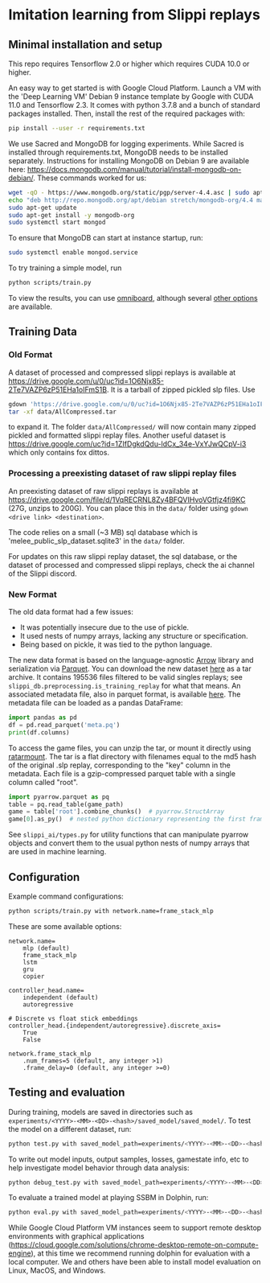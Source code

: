 # Imitation learning from Slippi replays

## Minimal installation and setup

This repo requires Tensorflow 2.0 or higher which requires CUDA 10.0 or higher.

An easy way to get started is with Google Cloud Platform. Launch a VM with the 'Deep Learning VM' Debian 9 instance template by Google with CUDA 11.0 and Tensorflow 2.3. It comes with python 3.7.8 and a bunch of standard packages installed. Then, install the rest of the required packages with:

```bash
pip install --user -r requirements.txt
```

We use Sacred and MongoDB for logging experiments. While Sacred is installed through requirements.txt, MongoDB needs to be installed separately. Instructions for installing MongoDB on Debian 9 are available here: https://docs.mongodb.com/manual/tutorial/install-mongodb-on-debian/. These commands worked for us:

```bash
wget -qO - https://www.mongodb.org/static/pgp/server-4.4.asc | sudo apt-key add -
echo "deb http://repo.mongodb.org/apt/debian stretch/mongodb-org/4.4 main" | sudo tee /etc/apt/sources.list.d/mongodb-org-4.4.list
sudo apt-get update
sudo apt-get install -y mongodb-org
sudo systemctl start mongod
```

To ensure that MongoDB can start at instance startup, run:

```bash
sudo systemctl enable mongod.service
```

To try training a simple model, run

```bash
python scripts/train.py
```

To view the results, you can use [omniboard](https://github.com/vivekratnavel/omniboard), although several [other options](https://github.com/IDSIA/sacred#frontends) are available.

## Training Data

### Old Format

A dataset of processed and compressed slippi replays is available at https://drive.google.com/u/0/uc?id=1O6Njx85-2Te7VAZP6zP51EHa1oIFmS1B. It is a tarball of zipped pickled slp files. Use

```bash
gdown 'https://drive.google.com/u/0/uc?id=1O6Njx85-2Te7VAZP6zP51EHa1oIFmS1B' -O data/
tar -xf data/AllCompressed.tar
```

to expand it. The folder `data/AllCompressed/` will now contain many zipped pickled and formatted slippi replay files. Another useful dataset is https://drive.google.com/uc?id=1ZIfDgkdQdu-ldCx_34e-VxYJwQCpV-i3 which only contains fox dittos.

### Processing a preexisting dataset of raw slippi replay files
An preexisting dataset of raw slippi replays is available at https://drive.google.com/file/d/1VqRECRNL8Zy4BFQVIHvoVGtfjz4fi9KC (27G, unzips to 200G). You can place this in the `data/` folder using `gdown <drive link> <destination>`.

The code relies on a small (~3 MB) sql database which is 'melee_public_slp_dataset.sqlite3' in the `data/` folder.

For updates on this raw slippi replay dataset, the sql database, or the dataset of processed and compressed slippi replays, check the ai channel of the Slippi discord.

### New Format

The old data format had a few issues:
- It was potentially insecure due to the use of pickle.
- It used nests of numpy arrays, lacking any structure or specification.
- Being based on pickle, it was tied to the python language.

The new data format is based on the language-agnostic [Arrow](https://arrow.apache.org/) library and serialization via [Parquet](https://parquet.apache.org/). You can download the new dataset [here](https://slp-replays.s3.amazonaws.com/prod/datasets/pq/games.tar) as a tar archive. It contains 195536 files filtered to be valid singles replays; see `slippi_db.preprocessing.is_training_replay` for what that means. An associated metadata file, also in parquet format, is available [here](https://slp-replays.s3.amazonaws.com/prod/datasets/pq/meta.pq). The metadata file can be loaded as a pandas DataFrame:

```python
import pandas as pd
df = pd.read_parquet('meta.pq')
print(df.columns)
```

To access the game files, you can unzip the tar, or mount it directly using [ratarmount](https://github.com/mxmlnkn/ratarmount). The tar is a flat directory with filenames equal to the md5 hash of the original .slp replay, corresponding to the "key" column in the metadata. Each file is a gzip-compressed parquet table with a single column called "root".

```python
import pyarrow.parquet as pq
table = pq.read_table(game_path)
game = table['root'].combine_chunks()  # pyarrow.StructArray
game[0].as_py()  # nested python dictionary representing the first frame
```

See `slippi_ai/types.py` for utility functions that can manipulate pyarrow objects and convert them to the usual python nests of numpy arrays that are used in machine learning.

## Configuration

Example command configurations:

```bash
python scripts/train.py with network.name=frame_stack_mlp
```

These are some available options:
```
network.name=
    mlp (default)
    frame_stack_mlp
    lstm
    gru
    copier

controller_head.name=
    independent (default)
    autoregressive

# Discrete vs float stick embeddings
controller_head.{independent/autoregressive}.discrete_axis=
    True
    False

network.frame_stack_mlp
    .num_frames=5 (default, any integer >1)
    .frame_delay=0 (default, any integer >=0)

```

## Testing and evaluation

During training, models are saved in directories such as `experiments/<YYYY>-<MM>-<DD>-<hash>/saved_model/saved_model/`. To test the model on a different dataset, run:

```bash
python test.py with saved_model_path=experiments/<YYYY>-<MM>-<DD>-<hash>/saved_model/saved_model/ dataset.subset=all
```

To write out model inputs, output samples, losses, gamestate info, etc to help investigate model behavior through data analysis:
```bash
python debug_test.py with saved_model_path=experiments/<YYYY>-<MM>-<DD>-<hash>/saved_model/saved_model/ dataset.subset=all debug.table_length=<num. rows in resulting pandas dataframe>
```

To evaluate a trained model at playing SSBM in Dolphin, run:

```bash
python eval.py with saved_model_path=experiments/<YYYY>-<MM>-<DD>-<hash>/saved_model/saved_model/ dolphin_path=<path/to/dolphin/> iso_path=<path/to/iso>
```

While Google Cloud Platform VM instances seem to support remote desktop environments with graphical applications (https://cloud.google.com/solutions/chrome-desktop-remote-on-compute-engine), at this time we recommend running dolphin for evaluation with a local computer. We and others have been able to install model evaluation on Linux, MacOS, and Windows.
